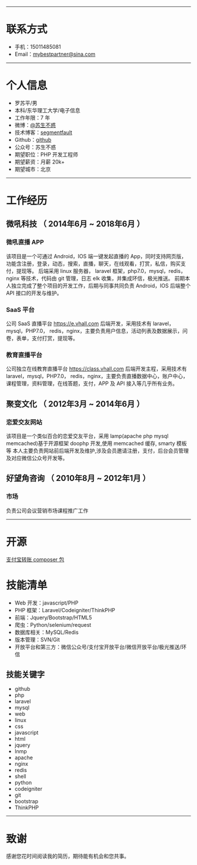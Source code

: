 
---

# 联系方式

- 手机：15011485081
- Email：mybestpartner@sina.com

---

# 个人信息

 - 罗苏平/男
 - 本科/东华理工大学/电子信息 
 - 工作年限：7 年
 - 微博：[@苏生不惑](https://weibo.com/u/2717930601)
 - 技术博客：[segmentfault](https://segmentfault.com/u/sushengbuhuo)
 - Github：[github](http://github.com/lovecn)
 - 公众号：苏生不惑
 - 期望职位：PHP 开发工程师
 - 期望薪资：月薪 20k+
 - 期望城市：北京

---

# 工作经历


## 微吼科技 （ 2014年6月 ~ 2018年6月 ）

### 微吼直播 APP
该项目是一个可通过 Android，IOS 端一键发起直播的 App，同时支持网页版，功能含注册，登录，动态，搜索，直播，聊天，在线观看，打赏，私信，购买支付，提现等。
后端采用 linux 服务器， laravel 框架，php7.0，mysql，redis，nginx 等技术，代码由 git 管理，日志 elk 收集，并集成环信，极光推送。
前期本人独立完成了整个项目的开发工作，后期与同事共同负责 Android，IOS 后端整个 API 接口的开发与维护。

### SaaS 平台
公司 SaaS 直播平台 https://e.vhall.com 后端开发，采用技术有 laravel，mysql，PHP7.0， redis，nginx，主要负责用户信息，活动列表及数据展示，问卷，表单，支付打赏，提现等。

### 教育直播平台
公司独立在线教育直播平台 https://class.vhall.com 后端开发主程，采用技术有 laravel，mysql，PHP7.0， redis，nginx，主要负责直播数据中心，账户中心，课程管理，资料管理，在线答题，支付，APP 及 API 接入等几乎所有业务。

## 聚变文化 （ 2012年3月 ~ 2014年6月 ）

### 恋爱交友网站
该项目是一个类似百合的恋爱交友平台，采用 lamp(apache php mysql memcached)基于开源框架 doophp 开发,使用 memcached 缓存, smarty 模板等
本人主要负责网站前后端开发及维护,涉及会员邀请注册，支付，后台会员管理及对应微信公众号开发等。

## 好望角咨询 （ 2010年8月 ~ 2012年1月 ）

### 市场
负责公司会议营销市场课程推广工作

---

# 开源
[支付宝转账 composer 包](https://github.com/lovecn/alipaybatchphp)

# 技能清单


- Web 开发：javascript/PHP
- PHP 框架：Laravel/Codeigniter/ThinkPHP
- 前端：Jquery/Bootstrap/HTML5
- 爬虫：Python/selenium/request
- 数据库相关：MySQL/Redis
- 版本管理：SVN/Git
- 开放平台和第三方：微信公众号/支付宝开放平台/微信开放平台/极光推送/环信

## 技能关键字

- github
- php
- laravel
- mysql
- web
- linux
- css
- javascript
- html
- jquery
- lnmp
- apache
- nginx
- redis
- shell
- python
- codeigniter
- git
- bootstrap
- ThinkPHP

---

# 致谢
感谢您花时间阅读我的简历，期待能有机会和您共事。
